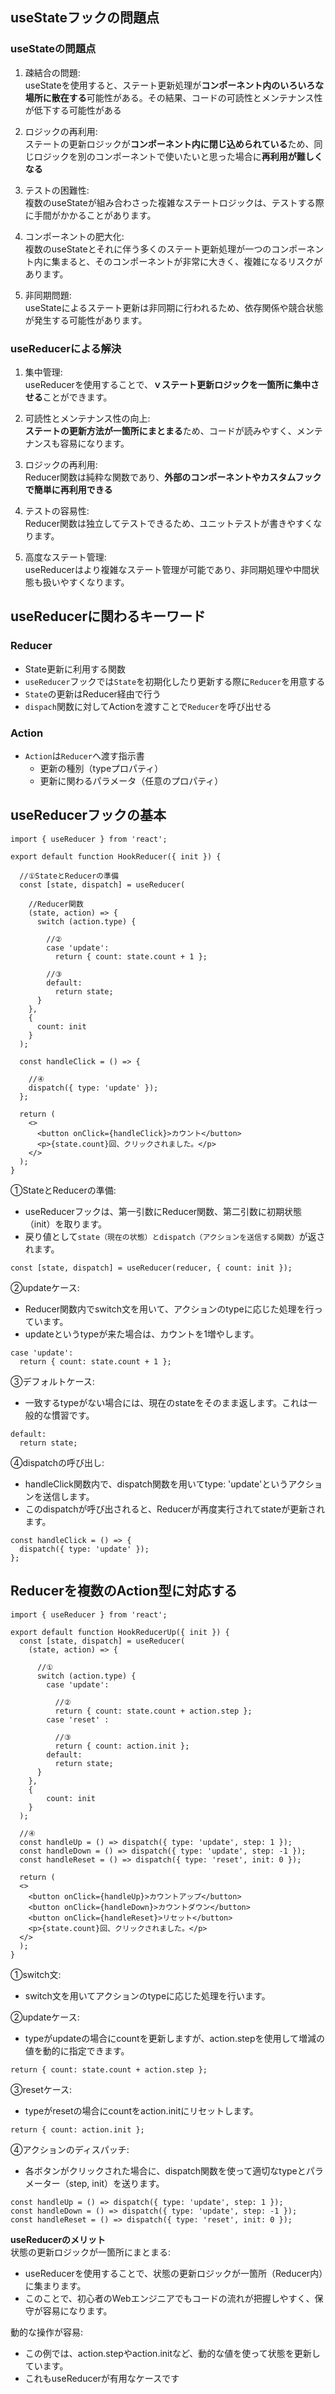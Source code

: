 ## useStateフックの問題点
### useStateの問題点
1. 疎結合の問題:  
useStateを使用すると、ステート更新処理が**コンポーネント内のいろいろな場所に散在する**可能性がある。その結果、コードの可読性とメンテナンス性が低下する可能性がある

2. ロジックの再利用:  
ステートの更新ロジックが**コンポーネント内に閉じ込められている**ため、同じロジックを別のコンポーネントで使いたいと思った場合に**再利用が難しくなる**

3. テストの困難性:  
複数のuseStateが組み合わさった複雑なステートロジックは、テストする際に手間がかかることがあります。

4. コンポーネントの肥大化:  
複数のuseStateとそれに伴う多くのステート更新処理が一つのコンポーネント内に集まると、そのコンポーネントが非常に大きく、複雑になるリスクがあります。

5. 非同期問題:  
useStateによるステート更新は非同期に行われるため、依存関係や競合状態が発生する可能性があります。

### useReducerによる解決
1. 集中管理:  
useReducerを使用することで、**ｖステート更新ロジックを一箇所に集中させる**ことができます。

2. 可読性とメンテナンス性の向上:  
**ステートの更新方法が一箇所にまとまる**ため、コードが読みやすく、メンテナンスも容易になります。

3. ロジックの再利用:  
Reducer関数は純粋な関数であり、**外部のコンポーネントやカスタムフックで簡単に再利用できる**

4. テストの容易性:  
Reducer関数は独立してテストできるため、ユニットテストが書きやすくなります。

5. 高度なステート管理:  
useReducerはより複雑なステート管理が可能であり、非同期処理や中間状態も扱いやすくなります。

## useReducerに関わるキーワード
### Reducer
- State更新に利用する関数
- `useReducer`フックでは`State`を初期化したり更新する際に`Reducer`を用意する
- `State`の更新はReducer経由で行う
- `dispach`関数に対してActionを渡すことで`Reducer`を呼び出せる

### Action
- `Action`は`Reducer`へ渡す指示書
  - 更新の種別（typeプロパティ）
  - 更新に関わるパラメータ（任意のプロパティ）
 
## useReducerフックの基本
```
import { useReducer } from 'react';

export default function HookReducer({ init }) {

  //①StateとReducerの準備
  const [state, dispatch] = useReducer(

    //Reducer関数
    (state, action) => {
      switch (action.type) {

        //②
        case 'update':
          return { count: state.count + 1 };

        //③
        default:
          return state;
      }
    },
    {
      count: init
    }
  );

  const handleClick = () => {

    //④
    dispatch({ type: 'update' });
  };

  return (
    <>
      <button onClick={handleClick}>カウント</button>
      <p>{state.count}回、クリックされました。</p>
    </>
  );
}
```
①StateとReducerの準備:  
- useReducerフックは、第一引数にReducer関数、第二引数に初期状態（init）を取ります。
- 戻り値として`state（現在の状態）とdispatch（アクションを送信する関数）`が返されます。
```
const [state, dispatch] = useReducer(reducer, { count: init });
```

②updateケース:  
- Reducer関数内でswitch文を用いて、アクションのtypeに応じた処理を行っています。
- updateというtypeが来た場合は、カウントを1増やします。

```
case 'update':
  return { count: state.count + 1 };
```

③デフォルトケース:  
- 一致するtypeがない場合には、現在のstateをそのまま返します。これは一般的な慣習です。
```
default:
  return state;
```

④dispatchの呼び出し:  
- handleClick関数内で、dispatch関数を用いてtype: 'update'というアクションを送信します。
- このdispatchが呼び出されると、Reducerが再度実行されてstateが更新されます。
```
const handleClick = () => {
  dispatch({ type: 'update' });
};
```

## Reducerを複数のAction型に対応する
```
import { useReducer } from 'react';

export default function HookReducerUp({ init }) {
  const [state, dispatch] = useReducer(
    (state, action) => {

      //①
      switch (action.type) {
        case 'update':

          //②
          return { count: state.count + action.step };
        case 'reset' :

          //③
          return { count: action.init };
        default:
          return state;
      }
    },
    {
        count: init
    }
  );

  //④
  const handleUp = () => dispatch({ type: 'update', step: 1 });
  const handleDown = () => dispatch({ type: 'update', step: -1 });
  const handleReset = () => dispatch({ type: 'reset', init: 0 });

  return (
  <>
    <button onClick={handleUp}>カウントアップ</button>
    <button onClick={handleDown}>カウントダウン</button>
    <button onClick={handleReset}>リセット</button>
    <p>{state.count}回、クリックされました。</p>
  </>
  );
}
```
①switch文:  
- switch文を用いてアクションのtypeに応じた処理を行います。

②updateケース:  
- typeがupdateの場合にcountを更新しますが、action.stepを使用して増減の値を動的に指定できます。
```
return { count: state.count + action.step };
```

③resetケース:  
- typeがresetの場合にcountをaction.initにリセットします。
```
return { count: action.init };
```

④アクションのディスパッチ:  
- 各ボタンがクリックされた場合に、dispatch関数を使って適切なtypeとパラメーター（step, init）を送ります。

```
const handleUp = () => dispatch({ type: 'update', step: 1 });
const handleDown = () => dispatch({ type: 'update', step: -1 });
const handleReset = () => dispatch({ type: 'reset', init: 0 });
```
  
**useReducerのメリット**  
状態の更新ロジックが一箇所にまとまる:  
- useReducerを使用することで、状態の更新ロジックが一箇所（Reducer内）に集まります。
- このことで、初心者のWebエンジニアでもコードの流れが把握しやすく、保守が容易になります。

動的な操作が容易:  
- この例では、action.stepやaction.initなど、動的な値を使って状態を更新しています。
- これもuseReducerが有用なケースです
